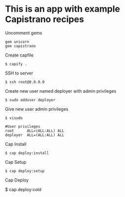 # This is an app with example Capistrano recipes

Uncomment gems

    gem unicorn
    gem capistrano

Create capfile

    $ capify .

SSH to server

    $ ssh root@0.0.0.0

Create new user named deployer with admin privileges

    $ sudo adduser deployer

Give new user admin privileges

    $ visudo

    #User privileges
    root      ALL=(ALL:ALL) ALL
    deployer  ALL=(ALL:ALL) ALL

Cap Install

    $ cap deploy:install

Cap Setup

    $ cap deploy:setup

Cap Deploy

   $ cap deploy:cold

